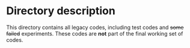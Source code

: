 # Directory description

This directory contains all legacy codes, including test codes and ~~some failed~~ experiments. These codes are **not** part of the final working set of codes.
